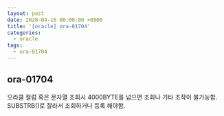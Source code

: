 ```yaml
---
layout: post
date: 2020-04-16 00:00:00 +0900
title: '[oracle] ora-01704'
categories:
  - oracle
tags:
  - ora-01704
---
```


## ora-01704
오라클 컬럼 혹은 문자열 조회시 4000BYTE를 넘으면 조회나 기타 조작이 불가능함.
SUBSTRB()로 잘라서 조회하거나 등록 해야함.
